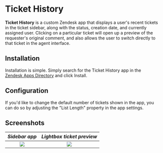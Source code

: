 # Ticket History

**Ticket History** is a custom Zendesk app that displays a user's recent tickets in the ticket sidebar, along with the status, creation date, and currently assigned user. Clicking on a particular ticket will open up a preview of the requester's original comment, and also allows the user to switch directly to that ticket in the agent interface. 

## Installation

Installation is simple. Simply search for the Ticket History app in the [Zendesk Apps Directory](https://www.zendesk.com/apps/) and click Install.

## Configuration

If you'd like to change the default number of tickets shown in the app, you can do so by adjusting the "List Length" property in the app settings.

## Screenshots


_Sidebar app_ | _Lightbox ticket preview_
:-----------: | :------------------------:
![](https://github.com/vimeo/zendesk-ticket-history/blob/master/dist/assets/screenshot-0.png) | ![](https://github.com/vimeo/zendesk-ticket-history/blob/master/dist/assets/screenshot-1.png)

